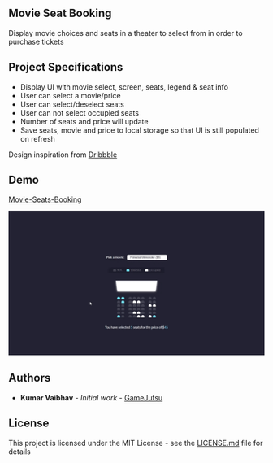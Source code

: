 ## Movie Seat Booking

Display movie choices and seats in a theater to select from in order to purchase tickets

## Project Specifications

- Display UI with movie select, screen, seats, legend & seat info
- User can select a movie/price
- User can select/deselect seats
- User can not select occupied seats
- Number of seats and price will update
- Save seats, movie and price to local storage so that UI is still populated on refresh

Design inspiration from [Dribbble](https://dribbble.com/shots/3628370-Movie-Seat-Booking)

## Demo

[Movie-Seats-Booking](https://gamejutsu-movie-seats.netlify.app)

![](assets/demo/demo.gif)

## Authors

* **Kumar Vaibhav** - *Initial work* - [GameJutsu](https://github.com/gamejutsu)

## License

This project is licensed under the MIT License - see the [LICENSE.md](LICENSE.md) file for details
